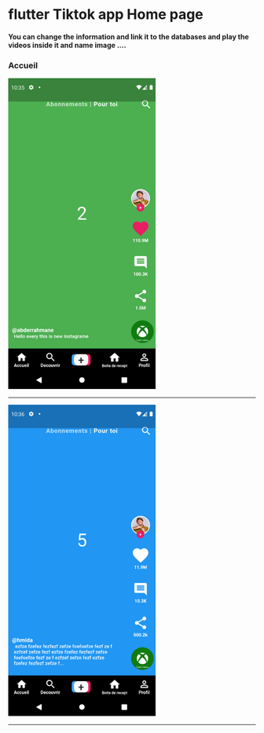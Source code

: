  <h1> flutter Tiktok app Home page </h1> 
<h4> You can change the information and link it to the databases and play the videos inside it and name image ....</h4>
<h3>Accueil</h3>
<img src="https://github.com/abenkoula71/Flutter-tiktok-app--homepage/blob/main/Screenshot_1633775733.png" width="300" /> 
<hr>

<img src="https://github.com/abenkoula71/Flutter-tiktok-app--homepage/blob/main/Screenshot_1633775801.png" width="300" />

<hr>
